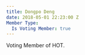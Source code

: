 ```yaml
---
title: Dongpo Deng
date: 2018-05-01 22:23:00 Z
Member Type:
  Is Voting Member: true
---
```


Voting Member of HOT.